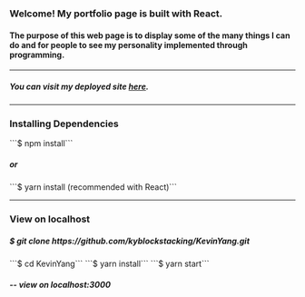 
<h3>Welcome! My portfolio page is built with React.</h3>

<h4>The purpose of this web page is to display some of the many things I can do and for people to see my personality implemented through programming.</h4>

<hr/>

<h5>You can visit my deployed site <a  href='https://kevinyang.herokuapp.com/'  target='_blank'>here</a>.</h5>

<hr/>

<h3>Installing Dependencies</h3>
```$ npm install```
<h5>or</h5>
```$ yarn install (recommended with React)```

<hr/>

<h3>View on localhost</h3>
<h5>$ git clone https://github.com/kyblockstacking/KevinYang.git</h5>
```$ cd KevinYang```
```$ yarn install```
```$ yarn start```
<h5>-- view on localhost:3000</h5>